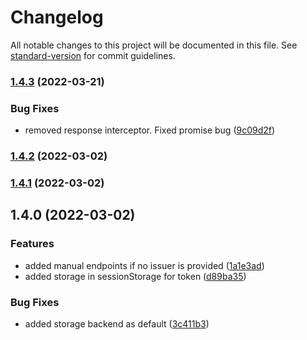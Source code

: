 # Changelog

All notable changes to this project will be documented in this file. See [standard-version](https://github.com/conventional-changelog/standard-version) for commit guidelines.

### [1.4.3](https://github.com/openid/AppAuth-JS/compare/v1.4.2...v1.4.3) (2022-03-21)


### Bug Fixes

* removed response interceptor. Fixed promise bug ([9c09d2f](https://github.com/openid/AppAuth-JS/commit/9c09d2fe3866e878b71223c6208754f7090a4453))

### [1.4.2](https://github.com/openid/AppAuth-JS/compare/v1.4.1...v1.4.2) (2022-03-02)

### [1.4.1](https://github.com/openid/AppAuth-JS/compare/v1.4.0...v1.4.1) (2022-03-02)

## 1.4.0 (2022-03-02)


### Features

* added manual endpoints if no issuer is provided ([1a1e3ad](https://github.com/openid/AppAuth-JS/commit/1a1e3ad193d640ccbed53f6a096bdcef2c38fd7d))
* added storage in sessionStorage for token ([d89ba35](https://github.com/openid/AppAuth-JS/commit/d89ba35e0bb873887c01839f2d008a27ef828dea))


### Bug Fixes

* added storage backend as default ([3c411b3](https://github.com/openid/AppAuth-JS/commit/3c411b342676eb545acafb8beabc677d949e981d))
